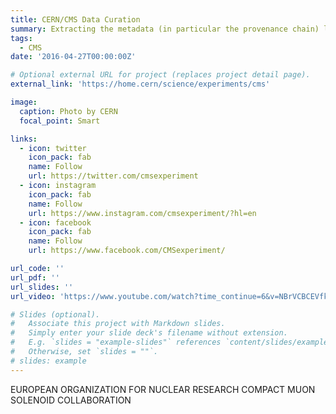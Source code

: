```yaml
---
title: CERN/CMS Data Curation
summary: Extracting the metadata (in particular the provenance chain) long after the data production has happened, can be problematic because of changes in the different storage systems and their interfaces.
tags:
  - CMS
date: '2016-04-27T00:00:00Z'

# Optional external URL for project (replaces project detail page).
external_link: 'https://home.cern/science/experiments/cms'

image:
  caption: Photo by CERN
  focal_point: Smart

links:
  - icon: twitter
    icon_pack: fab
    name: Follow
    url: https://twitter.com/cmsexperiment
  - icon: instagram
    icon_pack: fab
    name: Follow
    url: https://www.instagram.com/cmsexperiment/?hl=en
  - icon: facebook
    icon_pack: fab
    name: Follow
    url: https://www.facebook.com/CMSexperiment/

url_code: ''
url_pdf: ''
url_slides: ''
url_video: 'https://www.youtube.com/watch?time_continue=6&v=NBrVCBCEVfk&embeds_euri=https%3A%2F%2Fwww.google.com%2Fsearch%3Fq%3Dcern%2Bcms%2Bvedio%26rlz%3D1C1SQJL_enJO819JO819%26oq%3Dcern%2Bcms%2Bvedio%26aqs%3Dchrome..69i57j33i10i160l2.5102j0j4&feature=emb_logo'

# Slides (optional).
#   Associate this project with Markdown slides.
#   Simply enter your slide deck's filename without extension.
#   E.g. `slides = "example-slides"` references `content/slides/example-slides.md`.
#   Otherwise, set `slides = ""`.
# slides: example
---
```


EUROPEAN ORGANIZATION FOR NUCLEAR RESEARCH
COMPACT MUON SOLENOID COLLABORATION
